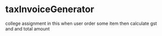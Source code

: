 # taxInvoiceGenerator
college assignment in this when user order some item then calculate gst and and total amount
